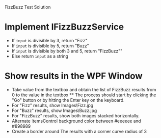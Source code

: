 FizzBuzz Test Solution


# Implement IFizzBuzzService
* If `input` is divisible by 3, return "Fizz"
* If `input` is divisible by 5, return "Buzz"
* If `input` is divisible by both 3 and 5, return "FizzBuzz""
* Else return `input` as a string

# Show results in the WPF Window
* Take value from the textbox and obtain the list of FizzBuzz results from 0 to the value in the textbox
** The process should start by clicking the "Go" button or by hitting the Enter key on the keyboard.
* For "Fizz" results, show Images\Fizz.jpg
* For "Buzz" results, show Images\Buzz.jpg
* For "FizzBuzz" results, show both images stacked horizontally.
* Alternate ItemsControl background color between #eeeeee and #898989
* Create a border around The results with a corner curve radius of 3

